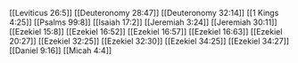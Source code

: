 [[Leviticus 26:5]]
[[Deuteronomy 28:47]]
[[Deuteronomy 32:14]]
[[1 Kings 4:25]]
[[Psalms 99:8]]
[[Isaiah 17:2]]
[[Jeremiah 3:24]]
[[Jeremiah 30:11]]
[[Ezekiel 15:8]]
[[Ezekiel 16:52]]
[[Ezekiel 16:57]]
[[Ezekiel 16:63]]
[[Ezekiel 20:27]]
[[Ezekiel 32:25]]
[[Ezekiel 32:30]]
[[Ezekiel 34:25]]
[[Ezekiel 34:27]]
[[Daniel 9:16]]
[[Micah 4:4]]
